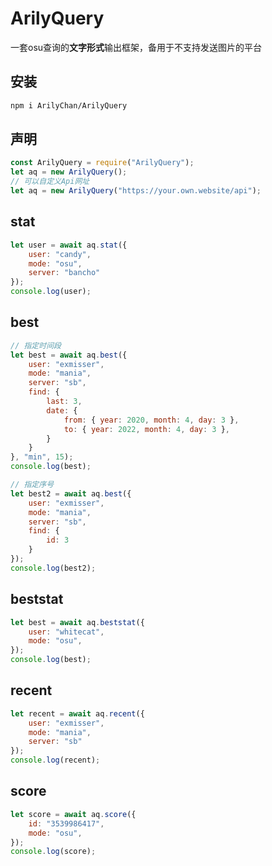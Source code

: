 # ArilyQuery

一套osu查询的**文字形式**输出框架，备用于不支持发送图片的平台

## 安装

```bash
npm i ArilyChan/ArilyQuery
```

## 声明

```javascript
const ArilyQuery = require("ArilyQuery");
let aq = new ArilyQuery();
// 可以自定义Api网址
let aq = new ArilyQuery("https://your.own.website/api");
```

## stat

```javascript
let user = await aq.stat({
    user: "candy",
    mode: "osu",
    server: "bancho"
});
console.log(user);
```

## best

```javascript
// 指定时间段
let best = await aq.best({
    user: "exmisser",
    mode: "mania",
    server: "sb",
    find: {
        last: 3,
        date: {
            from: { year: 2020, month: 4, day: 3 },
            to: { year: 2022, month: 4, day: 3 },
        }
    }
}, "min", 15);
console.log(best);

// 指定序号
let best2 = await aq.best({
    user: "exmisser",
    mode: "mania",
    server: "sb",
    find: {
        id: 3
    }
});
console.log(best2);
```

## beststat

```javascript
let best = await aq.beststat({
    user: "whitecat",
    mode: "osu",
});
console.log(best);
```

## recent

```javascript
let recent = await aq.recent({
    user: "exmisser",
    mode: "mania",
    server: "sb"
});
console.log(recent);
```

## score

```javascript
let score = await aq.score({
    id: "3539986417",
    mode: "osu",
});
console.log(score);
```

